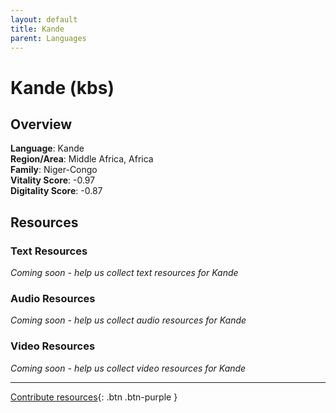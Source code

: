 ```yaml
---
layout: default
title: Kande
parent: Languages
---
```


# Kande (kbs)

## Overview

**Language**: Kande  
**Region/Area**: Middle Africa, Africa  
**Family**: Niger-Congo  
**Vitality Score**: -0.97  
**Digitality Score**: -0.87  

## Resources

### Text Resources
*Coming soon - help us collect text resources for Kande*

### Audio Resources
*Coming soon - help us collect audio resources for Kande*

### Video Resources
*Coming soon - help us collect video resources for Kande*

---

[Contribute resources](https://fairtrain.github.io/){: .btn .btn-purple }
